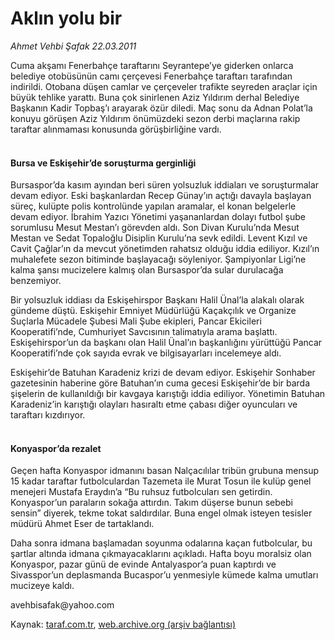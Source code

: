 # Aklın yolu bir

*Ahmet Vehbi Şafak 22.03.2011*

<div class="yazi"><p>Cuma akşamı Fenerbahçe taraftarını Seyrantepe’ye giderken onlarca belediye otobüsünün camı çerçevesi Fenerbahçe taraftarı tarafından indirildi. Otobana düşen camlar ve çerçeveler trafikte seyreden araçlar için büyük tehlike yarattı. Buna çok sinirlenen Aziz Yıldırım derhal Belediye Başkanın Kadir Topbaş’ı arayarak özür diledi. Maç sonu da Adnan Polat’la konuyu görüşen Aziz Yıldırım önümüzdeki sezon derbi maçlarına rakip taraftar alınmaması konusunda görüşbirliğine vardı.</p>
<h4><br/>Bursa ve Eskişehir’de soruşturma gerginliği</h4>
<p>Bursaspor’da kasım ayından beri süren yolsuzluk iddiaları ve soruşturmalar devam ediyor. Eski başkanlardan Recep Günay’ın açtığı davayla başlayan süreç, kulüpte polis kontrolünde yapılan aramalar, el konan belgelerle devam ediyor. İbrahim Yazıcı Yönetimi yaşananlardan dolayı futbol şube sorumlusu Mesut Mestan’ı görevden aldı. Son Divan Kurulu’nda Mesut Mestan ve Sedat Topaloğlu Disiplin Kurulu’na sevk edildi. Levent Kızıl ve Cavit Çağlar’ın da mevcut yönetimden rahatsız olduğu iddia ediliyor. Kızıl’ın muhalefete sezon bitiminde başlayacağı söyleniyor. Şampiyonlar Ligi’ne kalma şansı mucizelere kalmış olan Bursaspor’da sular durulacağa benzemiyor.</p>
<p>Bir yolsuzluk iddiası da Eskişehirspor Başkanı Halil Ünal’la alakalı olarak gündeme düştü. Eskişehir Emniyet Müdürlüğü Kaçakçılık ve Organize Suçlarla Mücadele Şubesi Mali Şube ekipleri, Pancar Ekicileri Kooperatifi’nde, Cumhuriyet Savcısının talimatıyla arama başlattı. Eskişehirspor’un da başkanı olan Halil Ünal’ın başkanlığını yürüttüğü Pancar Kooperatifi’nde çok sayıda evrak ve bilgisayarları incelemeye aldı.</p>
<p>Eskişehir’de Batuhan Karadeniz krizi de devam ediyor. Eskişehir Sonhaber gazetesinin haberine göre Batuhan’ın cuma gecesi Eskişehir’de bir barda şişelerin de kullanıldığı bir kavgaya karıştığı iddia ediliyor. Yönetimin Batuhan Karadeniz’in karıştığı olayları hasıraltı etme çabası diğer oyuncuları ve taraftarı kızdırıyor.</p>
<h4><br/>Konyaspor’da rezalet</h4>
<p>Geçen hafta Konyaspor idmanını basan Nalçacılılar tribün grubuna mensup 15 kadar taraftar futbolculardan Tazemeta ile Murat Tosun ile kulüp genel menejeri Mustafa Eraydın’a “Bu ruhsuz futbolcuları sen getirdin. Konyaspor’un paraların sokağa attırdın. Takım düşerse bunun sebebi sensin” diyerek, tekme tokat saldırdılar. Buna engel olmak isteyen tesisler müdürü Ahmet Eser de tartaklandı.</p>
<p>Daha sonra idmana başlamadan soyunma odalarına kaçan futbolcular, bu şartlar altında idmana çıkmayacaklarını açıkladı. Hafta boyu moralsiz olan Konyaspor, pazar günü de evinde Antalyaspor’a puan kaptırdı ve Sivasspor’un deplasmanda Bucaspor’u yenmesiyle kümede kalma umutları mucizeye kaldı.</p>
<p>avehbisafak@yahoo.com</p>
</div>

Kaynak: [taraf.com.tr](http://www.taraf.com.tr/ahmet-vehbi-safak/makale-aklin-yolu-bir.htm), [web.archive.org (arşiv bağlantısı)](http://web.archive.org/web/20131107125524/http://www.taraf.com.tr/ahmet-vehbi-safak/makale-aklin-yolu-bir.htm)
